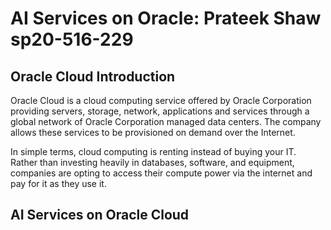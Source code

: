 # AI Services on Oracle: Prateek Shaw sp20-516-229

## Oracle Cloud Introduction

Oracle Cloud is a cloud computing service offered by Oracle Corporation providing servers, storage, network, applications and services through a global network of Oracle Corporation managed data centers. The company allows these services to be provisioned on demand over the Internet. 

In simple terms, cloud computing is renting instead of buying your IT. Rather than investing heavily in databases, software, and equipment, companies are opting to access their compute power via the internet and pay for it as they use it.

## AI Services on Oracle Cloud


